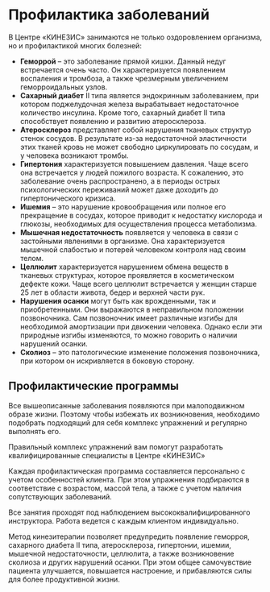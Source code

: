 # Профилактика заболеваний

В Центре «КИНЕЗИС» занимаются не только оздоровлением организма, но и профилактикой многих болезней:

*   **Геморрой** – это заболевание прямой кишки. Данный недуг встречается очень часто. Он характеризуется появлением воспаления и тромбоза, а также чрезмерным увеличением геморроидальных узлов.
*   **Сахарный диабет** II типа является эндокринным заболеванием, при котором поджелудочная железа вырабатывает недостаточное количество инсулина. Кроме того, сахарный диабет II типа способствует появлению и развитию атеросклероза.
*   **Атеросклероз** представляет собой нарушения тканевых структур стенок сосудов. В результате из-за недостаточной эластичности этих тканей кровь не может свободно циркулировать по сосудам, и у человека возникают тромбы.
*   **Гипертония** характеризуется повышением давления. Чаще всего она встречается у людей пожилого возраста. К сожалению, это заболевание очень распространено, а в периоды острых психологических переживаний может даже доходить до гипертонического кризиса.
*   **Ишемия** – это нарушение кровообращения или полное его прекращение в сосудах, которое приводит к недостатку кислорода и глюкозы, необходимых для осуществления процесса метаболизма.
*   **Мышечная недостаточность** появляется у человека в связи с застойными явлениями в организме. Она характеризуется мышечной слабостью и потерей человеком контроля над своим телом.
*   **Целлюлит** характеризуется нарушением обмена веществ в тканевых структурах, которое проявляется в косметическом дефекте кожи. Чаще всего целлюлит встречается у женщин старше 25 лет в области живота, бедер и верхней части рук.
*   **Нарушения осанки** могут быть как врожденными, так и приобретенными. Они выражаются в неправильном положении позвоночника. Сам позвоночник имеет различные изгибы для необходимой амортизации при движении человека. Однако если эти природные изгибы изменяются, то можно говорить о наличии нарушений осанки.
*   **Сколиоз** – это патологические изменение положения позвоночника, при котором он искривляется в боковую сторону.

## Профилактические программы

Все вышеописанные заболевания появляются при малоподвижном образе жизни. Поэтому чтобы избежать их возникновения, необходимо подобрать подходящий для себя комплекс упражнений и регулярно выполнять его.

Правильный комплекс упражнений вам помогут разработать квалифицированные специалисты в Центре «КИНЕЗИС»

Каждая профилактическая программа составляется персонально с учетом особенностей клиента. При этом упражнения подбираются в соответствие с возрастом, массой тела, а также с учетом наличия сопутствующих заболеваний.

Все занятия проходят под наблюдением высококвалифицированного инструктора. Работа ведется с каждым клиентом индивидуально.

Метод кинезитерапии позволяет предупредить появление геморроя, сахарного диабета II типа, атеросклероза, гипертонии, ишемии, мышечной недостаточности, целлюлита, а также возникновение сколиоза и других нарушений осанки. При этом общее самочувствие пациента улучшается, повышается настроение, и прибавляются силы для более продуктивной жизни.